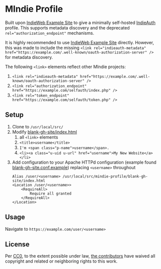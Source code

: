 # MIndie Profile

Built upon [IndieWeb Example Site](https://github.com/indieweb/blank-gh-site) to give a minimally self-hosted [IndieAuth](https://indieweb.org/IndieAuth) profile. This supports metadata discovery and the deprecated `rel="authorization_endpoint"` mechanisms.

It is highly recommended to use [IndieWeb Example Site](https://github.com/indieweb/blank-gh-site) directly. However, this was made to include the missing `<link rel="indieauth-metadata" href="https://example.com/.well-known/oauth-authorization-server" />` for metadata discovery.

The following `<link>` elements reflect other MIndie projects:
1. `<link rel="indieauth-metadata" href="https://example.com/.well-known/oauth-authorization-server" />`
1. `<link rel="authorization_endpoint" href="https://example.com/selfauth/index.php" />`
1. `<link rel="token_endpoint" href="https://example.com/selfauth/token.php" />`

## Setup

1. Clone to `/usr/local/src/`
1. Modify [blank-gh-site/index.html](blank-gh-site/index.html)
    1. all `<link>` elements
    1. `<title>username</title>`
    1. `I'm <span class="p-name">username</span>.`
    1. `<li><a class="u-uid u-url" href="username">My New Website</a></li>`
1. Add configuration to your Apache HTTPd configuration (example found [blank-gh-site.conf.example](blank-gh-site.conf.example)) replacing `<username>` throughout
    ```
    Alias /user/<username> /usr/local/src/mindie-profile/blank-gh-site/index.html
    <Location /user/<username>>
	    <RequireAll>
		    Require all granted
	    </RequireAll>
    </Location>
    ```

## Usage

Navigate to `https://example.com/user/<username>`

## License

Per [CC0](http://creativecommons.org/publicdomain/zero/1.0/), to the extent possible under law, [the contributors](https://github.com/indieweb/blank-gh-site/graphs/contributors) have waived all copyright and related or neighboring rights to this work.

